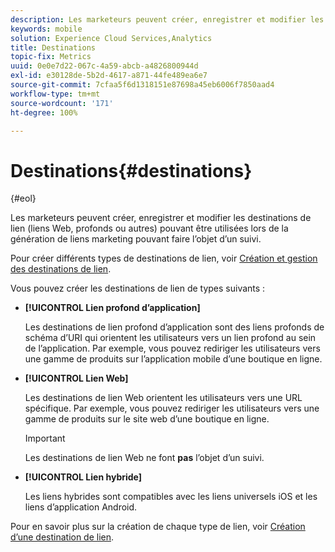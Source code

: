 ```yaml
---
description: Les marketeurs peuvent créer, enregistrer et modifier les destinations de lien (liens Web, profonds ou autres) pouvant être utilisées lors de la génération de liens marketing pouvant faire l’objet d’un suivi.
keywords: mobile
solution: Experience Cloud Services,Analytics
title: Destinations
topic-fix: Metrics
uuid: 0e0e7d22-067c-4a59-abcb-a4826800944d
exl-id: e30128de-5b2d-4617-a871-44fe489ea6e7
source-git-commit: 7cfaa5f6d1318151e87698a45eb6006f7850aad4
workflow-type: tm+mt
source-wordcount: '171'
ht-degree: 100%

---
```


# Destinations{#destinations}

{#eol}

Les marketeurs peuvent créer, enregistrer et modifier les destinations de lien (liens Web, profonds ou autres) pouvant être utilisées lors de la génération de liens marketing pouvant faire l’objet d’un suivi.

Pour créer différents types de destinations de lien, voir [Création et gestion des destinations de lien](/help/using/acquisition-main/c-manage-link-destinations/c-manage-link-destinations.md).

Vous pouvez créer les destinations de lien de types suivants :

* **[!UICONTROL Lien profond d’application]**

   Les destinations de lien profond d’application sont des liens profonds de schéma d’URI qui orientent les utilisateurs vers un lien profond au sein de l’application. Par exemple, vous pouvez rediriger les utilisateurs vers une gamme de produits sur l’application mobile d’une boutique en ligne.

* **[!UICONTROL Lien Web]**

   Les destinations de lien Web orientent les utilisateurs vers une URL spécifique. Par exemple, vous pouvez rediriger les utilisateurs vers une gamme de produits sur le site web d’une boutique en ligne.

   >[!IMPORTANT]
   >
   >Les destinations de lien Web ne font **pas** l’objet d’un suivi.

* **[!UICONTROL Lien hybride]**

   Les liens hybrides sont compatibles avec les liens universels iOS et les liens d’application Android.

Pour en savoir plus sur la création de chaque type de lien, voir  [Création d’une destination de lien](/help/using/acquisition-main/c-manage-link-destinations/t-create-new-app-deep-link-destination.md).
